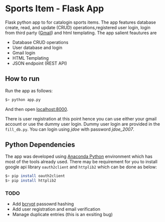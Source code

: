 # Sports Item - Flask App

Flask python app to for catalogin sports items. The app features database create, read, and update (CRUD) operations,registered user login, login from third party ([Gmail](https://www.google.com/gmail/
)) and html templating. The app salient feautures are

* Database CRUD operations
* User database and login
* Gmail login
* HTML Templating
* JSON endpoint (REST API)

## How to run
Run the app as follows:

```bash
$> python app.py
```

And then open [localhost:8000](http://localhost:8000/).

There is user registration at this point hence you can use either your gmail account or use the dummy user login. Dummy user login are provided in the `fill_db.py`. You can login using _jdoe_ with password _jdoe_2007_.

## Python Dependencies

The app was developed using [Anaconda Python](https://www.anaconda.com/) environment which has most of the tools already used. There may be requirement for you to install google api library `oauth2client` and `httplib2` which can be done as below:

```bash
$> pip install oauth2client
$> pip install httplib2
```

### TODO

* Add [bcrypt](https://github.com/pyca/bcrypt/) passowrd hashing
* Add user registration and email verification
* Manage duplicate entries (this is an exsiting bug)
